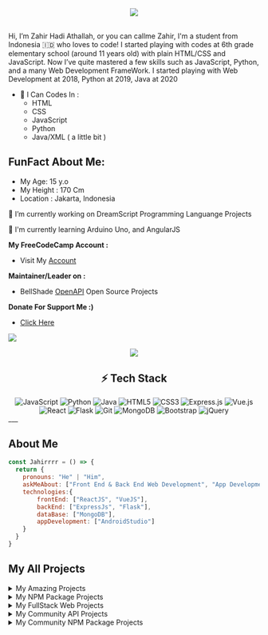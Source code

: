 <div align="center">
  <img src="https://i.ibb.co/25g5G6C/png-20220324-061739-0000.png">
</div>
<br>

Hi, I’m Zahir Hadi Athallah, or you can callme Zahir, I'm a student from Indonesia 🇮🇩 who loves to code!
I started playing with codes at 6th grade elementary school (around 11 years old) with plain HTML/CSS and JavaScript.
Now I’ve quite mastered a few skills such as JavaScript, Python, and a many Web Development FrameWork.
I started playing with Web Development at 2018, Python at 2019, Java at 2020
<br>

- 🌱 I Can Codes In :
  - HTML
  - CSS
  - JavaScript
  - Python
  - Java/XML ( a little bit )

## FunFact About Me:
- My Age: 15 y.o
- My Height : 170 Cm
- Location : Jakarta, Indonesia
 
 🔭 I’m currently working on DreamScript Programming Languange Projects

🌱 I'm currently learning Arduino Uno, and AngularJS
 
**My FreeCodeCamp Account :**
- Visit My [Account](https://freecodecamp.org/jahirfreecodecamp)


 **Maintainer/Leader on :**
- BellShade [OpenAPI](https://github.com/bellshade/open-api) Open Source Projects


**Donate For Support Me :)**
- [Click Here](https://saweria.co/zsoft)

![](https://visitor-badge.glitch.me/badge?page_id=ZSofttt)


<div align="center">
  <img src="https://github-readme-stats.vercel.app/api/top-langs/?username=Jahirrrr&show_icons=true&theme=dracula">
</div>


## <div align="center">⚡ Tech Stack </div>
<div align="center">
<img alt="JavaScript" src="https://img.shields.io/badge/javascript%20-%23323330.svg?&style=for-the-badge&logo=javascript&logoColor=%23F7DF1E"/>
<img alt="Python" src="https://img.shields.io/badge/python%20-%2314354C.svg?&style=for-the-badge&logo=python&logoColor=white"/>
<img alt="Java" src="https://img.shields.io/badge/java-%23ED8B00.svg?&style=for-the-badge&logo=java&logoColor=white"/>
<img alt="HTML5" src="https://img.shields.io/badge/html5%20-%23E34F26.svg?&style=for-the-badge&logo=html5&logoColor=white"/>
<img alt="CSS3" src="https://img.shields.io/badge/css3%20-%231572B6.svg?&style=for-the-badge&logo=css3&logoColor=white"/>
<img alt="Express.js" src="https://img.shields.io/badge/express.js%20-%23404d59.svg?&style=for-the-badge"/>
<img alt="Vue.js" src="https://img.shields.io/badge/vuejs%20-%2335495e.svg?&style=for-the-badge&logo=vue.js&logoColor=%234FC08D"/>
<img alt="React" src="https://img.shields.io/badge/react%20-%2320232a.svg?&style=for-the-badge&logo=react&logoColor=%2361DAFB"/>
<img alt="Flask" src="https://img.shields.io/badge/flask%20-%23000.svg?&style=for-the-badge&logo=flask&logoColor=white"/>
<img alt="Git" src="https://img.shields.io/badge/git%20-%23F05033.svg?&style=for-the-badge&logo=git&logoColor=white"/>
<img alt="MongoDB" src ="https://img.shields.io/badge/MongoDB-%234ea94b.svg?&style=for-the-badge&logo=mongodb&logoColor=white"/>
<img alt="Bootstrap" src="https://img.shields.io/badge/bootstrap%20-%23563D7C.svg?&style=for-the-badge&logo=bootstrap&logoColor=white"/>
<img alt="jQuery" src="https://img.shields.io/badge/jquery%20-%230769AD.svg?&style=for-the-badge&logo=jquery&logoColor=white"/>
</div>
___

## About Me
```js
const Jahirrrr = () => {
  return {
    pronouns: "He" | "Him",
    askMeAbout: ["Front End & Back End Web Development", "App Development"],
    technologies:{
        frontEnd: ["ReactJS", "VueJS"],
        backEnd: ["ExpressJs", "Flask"],
        dataBase: ["MongoDB"],
        appDevelopment: ["AndroidStudio"]
    }
  }
}
```
## My All Projects
<details>
  <summary>My Amazing Projects</summary>
   <a href="https://github.com/ds-lang/DreamScript">
    <img src="https://github-readme-stats.vercel.app/api/pin/?username=ds-lang&repo=DreamScript">
  </a>
</details>
<details>
  <summary>My NPM Package Projects</summary>
   <a href="https://github.com/Jahirrrr/ScraperTools">
    <img src="https://github-readme-stats.vercel.app/api/pin/?username=Jahirrrr&repo=ScraperTools">
  </a>
</details>
<details>
  <summary>My FullStack Web Projects</summary>
   <a href="https://github.com/Jahirrrr/sekolahyuk-app">
    <img src="https://github-readme-stats.vercel.app/api/pin/?username=Jahirrrr&repo=sekolahyuk-app">
  </a>
</details>
<details>
  <summary>My Community API Projects</summary>
   <a href="https://github.com/Jahirrrr/wpu-open-api">
    <img src="https://github-readme-stats.vercel.app/api/pin/?username=Jahirrrr&repo=wpu-open-api">
  </a>
</details>
<details>
  <summary>My Community NPM Package Projects</summary>
   <a href="https://github.com/Jahirrrr/wpu-openapi-package">
    <img src="https://github-readme-stats.vercel.app/api/pin/?username=Jahirrrr&repo=wpu-openapi-package">
  </a>
</details>

